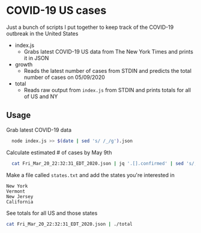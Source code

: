 # COVID-19 US cases

Just a bunch of scripts I put together to keep track of the COVID-19 outbreak in the United States

* index.js
  * Grabs latest COVID-19 US data from The New York Times and prints it in JSON
* growth
  * Reads the latest number of cases from STDIN and predicts the total number of cases on 05/09/2020
* total
  * Reads raw output from `index.js` from STDIN and prints totals for all of US and NY

## Usage

Grab latest COVID-19 data

```sh
  node index.js >> $(date | sed 's/ /_/g').json
```

Calculate estimated # of cases by May 9th

```sh
  cat Fri_Mar_20_22:32:31_EDT_2020.json | jq '.[].confirmed' | sed 's/,//g;s/"//g' | paste -s -d+ | bc | ./growth
```

Make a file called `states.txt` and add the states you're interested in

```
New York
Vermont
New Jersey
California

```

See totals for all US and those states

```sh
cat Fri_Mar_20_22:32:31_EDT_2020.json | ./total
```

